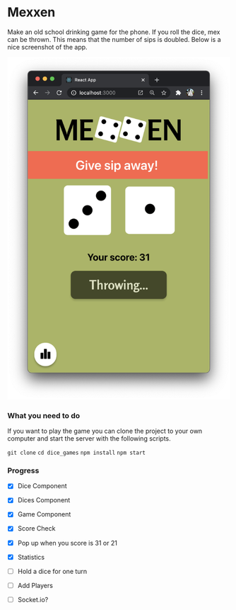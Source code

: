 # Mexxen

Make an old school drinking game for the phone. If you roll the dice, mex can be thrown. This means that the number of sips is doubled. Below is a nice screenshot of the app.

![Screenshot](public/img/screenshot.png)

### What you need to do

If you want to play the game you can clone the project to your own computer and start the server with the following scripts.

`git clone`
`cd dice_games`
`npm install`
`npm start`

### Progress
- [x] Dice Component
- [x] Dices Component
- [x] Game Component
- [x] Score Check
- [x] Pop up when you score is 31 or 21
- [x] Statistics
- [ ] Hold a dice for one turn 
- [ ] Add Players
- [ ] Socket.io?


